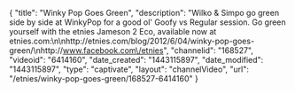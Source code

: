 {
    "title": "Winky Pop Goes Green",
    "description": "Wilko & Simpo go green side by side at WinkyPop for a good ol' Goofy vs Regular session. Go green yourself with the etnies Jameson 2 Eco, available now at etnies.com:\n\nhttp:\/\/etnies.com\/blog\/2012\/6\/04\/winky-pop-goes-green\/\nhttp:\/\/www.facebook.com\/etnies",
    "channelid": "168527",
    "videoid": "6414160",
    "date_created": "1443115897",
    "date_modified": "1443115897",
    "type": "captivate",
    "layout": "channelVideo",
    "url": "\/etnies\/winky-pop-goes-green\/168527-6414160"
}